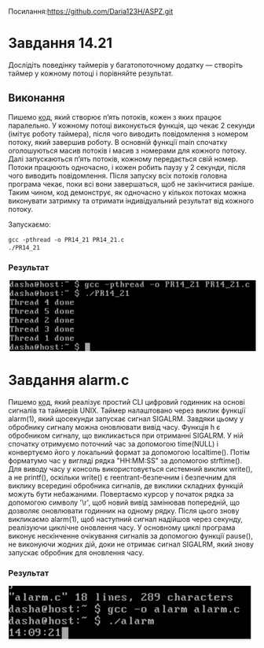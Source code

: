 Посилання:https://github.com/Daria123H/ASPZ.git

# Завдання 14.21

   Дослідіть поведінку таймерів у багатопоточному додатку — створіть таймер у кожному потоці і порівняйте результат.
   
## Виконання

Пишемо [код](https://github.com/Daria123H/ASPZ/blob/main/Pr14/PR14_21.c), який створює п’ять потоків, кожен з яких працює паралельно. У кожному потоці виконується функція, що чекає 2 секунди (імітує роботу таймера), після чого виводить повідомлення з номером потоку, який завершив роботу. В основній функції main спочатку оголошуються масив потоків і масив з номерами для кожного потоку. Далі запускаються п’ять потоків, кожному передається свій номер. Потоки працюють одночасно, і кожен робить паузу у 2 секунди, після чого виводить повідомлення. Після запуску всіх потоків головна програма чекає, поки всі вони завершаться, щоб не закінчитися раніше. Таким чином, код демонструє, як одночасно у кількох потоках можна виконувати затримку та отримати індивідуальний результат від кожного потоку.

Запускаємо: 

    gcc -pthread -o PR14_21 PR14_21.c
    ./PR14_21

### Результат

 ![Результат](https://github.com/Daria123H/ASPZ/blob/main/Pr14/PR14_21.png)

# Завдання alarm.c

Пишемо [код](https://github.com/Daria123H/ASPZ/blob/main/Pr14/alarm.c), який реалізує простий CLI цифровий годинник на основі сигналів та таймерів UNIX. Таймер налаштовано через виклик функції alarm(1), який щосекунди запускає сигнал SIGALRM. Завдяки цьому у обробнику сигналу можна оновлювати вивід часу. Функція h є обробником сигналу, що викликається при отриманні SIGALRM. У ній спочатку отримуємо поточний час за допомогою time(NULL) і конвертуємо його у локальний формат за допомогою localtime(). Потім форматумо час у вигляді рядка "HH:MM:SS" за допомогою strftime(). Для виводу часу у консоль використовується системний виклик write(), а не printf(), оскільки write() є reentrant-безпечним і безпечним для виклику всередині обробника сигналів, де виклики складних функцій можуть бути небажаними. Повертаємо курсор у початок рядка за допомогою символу '\r', щоб новий вивід замінював попередній, що дозволяє оновлювати годинник на одному рядку. Після цього знову викликаємо alarm(1), щоб наступний сигнал надійшов через секунду, реалізуючи циклічне оновлення часу. У основному циклі програма виконує нескінченне очікування сигналів за допомогою функції pause(), не виконуючи жодних дій, доки не отримає сигнал SIGALRM, який знову запускає обробник для оновлення часу.

### Результат

 ![Результат](https://github.com/Daria123H/ASPZ/blob/main/Pr14/%7B7BFC2458-AE8D-4B08-8755-2D09E242C7B4%7D.png)

